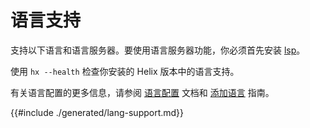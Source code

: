 # 语言支持

支持以下语言和语言服务器。要使用语言服务器功能，你必须首先安装 [lsp][LSP-Install-wiki]。

使用 `hx --health` 检查你安装的 Helix 版本中的语言支持。

有关语言配置的更多信息，请参阅 [语言配置][lang-config] 文档和 [添加语言][adding-languages] 指南。

{{#include ./generated/lang-support.md}}

[lsp-install-wiki]: https://github.com/helix-editor/helix/wiki/How-to-install-the-default-language-servers
[lang-config]: ./languages.md
[adding-languages]: ./guides/adding_languages.md

